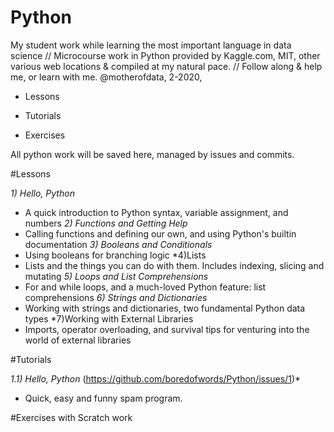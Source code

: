 # Python
My student work while learning the most important language in data science // Microcourse work in Python provided by Kaggle.com, MIT, other various web locations & compiled at my natural pace. // Follow along & help me, or learn with me. @motherofdata, 2-2020, 

* Lessons

* Tutorials

* Exercises

All python work will be saved here, managed by issues and commits. 

#Lessons 

  *1) Hello, Python* 
  *  A quick introduction to Python syntax, variable assignment, and numbers
  *2) Functions and Getting Help*
  * Calling functions and defining our own, and using Python's builtin documentation
  *3) Booleans and Conditionals*
  * Using booleans for branching logic
  *4)Lists
  * Lists and the things you can do with them. Includes indexing, slicing and mutating
  *5) Loops and List Comprehensions*
  * For and while loops, and a much-loved Python feature: list comprehensions
  *6) Strings and Dictionaries*
  * Working with strings and dictionaries, two fundamental Python data types
  *7)Working with External Libraries
  * Imports, operator overloading, and survival tips for venturing into the world of external libraries
  
  
#Tutorials

  *1.1) Hello, Python* (https://github.com/boredofwords/Python/issues/1)*
  * Quick, easy and funny spam program. 
  
  
#Exercises with Scratch work
